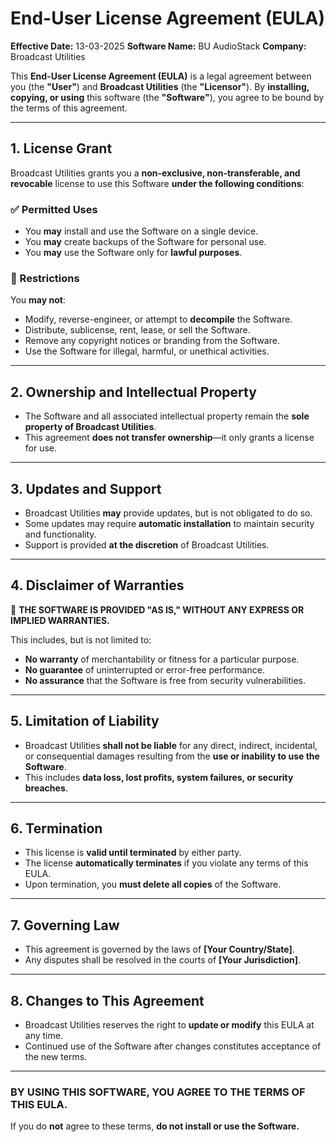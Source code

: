 # End-User License Agreement (EULA)

**Effective Date:** 13-03-2025
**Software Name:** BU AudioStack
**Company:** Broadcast Utilities  

This **End-User License Agreement (EULA)** is a legal agreement between you (the **"User"**) and **Broadcast Utilities** (the **"Licensor"**). By **installing, copying, or using** this software (the **"Software"**), you agree to be bound by the terms of this agreement.

---

## 1. License Grant
Broadcast Utilities grants you a **non-exclusive, non-transferable, and revocable** license to use this Software **under the following conditions**:

### ✅ Permitted Uses
- You **may** install and use the Software on a single device.
- You **may** create backups of the Software for personal use.
- You **may** use the Software only for **lawful purposes**.

### 🚫 Restrictions
You **may not**:
- Modify, reverse-engineer, or attempt to **decompile** the Software.
- Distribute, sublicense, rent, lease, or sell the Software.
- Remove any copyright notices or branding from the Software.
- Use the Software for illegal, harmful, or unethical activities.

---

## 2. Ownership and Intellectual Property
- The Software and all associated intellectual property remain the **sole property of Broadcast Utilities**.
- This agreement **does not transfer ownership**—it only grants a license for use.

---

## 3. Updates and Support
- Broadcast Utilities **may** provide updates, but is not obligated to do so.
- Some updates may require **automatic installation** to maintain security and functionality.
- Support is provided **at the discretion** of Broadcast Utilities.

---

## 4. Disclaimer of Warranties
🚨 **THE SOFTWARE IS PROVIDED "AS IS," WITHOUT ANY EXPRESS OR IMPLIED WARRANTIES.**

This includes, but is not limited to:
- **No warranty** of merchantability or fitness for a particular purpose.
- **No guarantee** of uninterrupted or error-free performance.
- **No assurance** that the Software is free from security vulnerabilities.

---

## 5. Limitation of Liability
- Broadcast Utilities **shall not be liable** for any direct, indirect, incidental, or consequential damages resulting from the **use or inability to use the Software**.
- This includes **data loss, lost profits, system failures, or security breaches**.

---

## 6. Termination
- This license is **valid until terminated** by either party.
- The license **automatically terminates** if you violate any terms of this EULA.
- Upon termination, you **must delete all copies** of the Software.

---

## 7. Governing Law
- This agreement is governed by the laws of **[Your Country/State]**.
- Any disputes shall be resolved in the courts of **[Your Jurisdiction]**.

---

## 8. Changes to This Agreement
- Broadcast Utilities reserves the right to **update or modify** this EULA at any time.
- Continued use of the Software after changes constitutes acceptance of the new terms.

---

### **BY USING THIS SOFTWARE, YOU AGREE TO THE TERMS OF THIS EULA.**

If you do **not** agree to these terms, **do not install or use the Software.**
